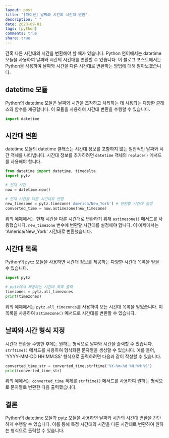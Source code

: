 ```yaml
---
layout: post
title: "[파이썬] 날짜와 시간의 시간대 변환"
description: " "
date: 2023-09-01
tags: [python]
comments: true
share: true
---
```


간혹 다른 시간대의 시간을 변환해야 할 때가 있습니다. Python 언어에서는 datetime 모듈을 사용하여 날짜와 시간의 시간대를 변환할 수 있습니다. 이 블로그 포스트에서는 Python을 사용하여 날짜와 시간을 다른 시간대로 변환하는 방법에 대해 알아보겠습니다.

## datetime 모듈

Python의 datetime 모듈은 날짜와 시간을 조작하고 처리하는 데 사용되는 다양한 클래스와 함수를 제공합니다. 이 모듈을 사용하여 시간대 변환을 수행할 수 있습니다.

```python
import datetime
```

## 시간대 변환

datetime 모듈의 datetime 클래스는 시간대 정보를 포함하지 않는 일반적인 날짜와 시간 객체를 나타냅니다. 시간대 정보를 추가하려면 `datetime` 객체의 `replace()` 메서드를 사용해야 합니다.

```python
from datetime import datetime, timedelta
import pytz

# 현재 시간
now = datetime.now()

# 현재 시간을 다른 시간대로 변환
new_timezone = pytz.timezone('America/New_York') # 변환할 시간대 설정
converted_time = now.astimezone(new_timezone)
```

위의 예제에서는 현재 시간을 다른 시간대로 변환하기 위해 `astimezone()` 메서드를 사용했습니다. `new_timezone` 변수에 변환할 시간대를 설정해야 합니다. 이 예제에서는 'America/New_York' 시간대로 변환했습니다.

## 시간대 목록

Python의 `pytz` 모듈을 사용하면 시간대 정보를 제공하는 다양한 시간대 목록을 얻을 수 있습니다.

```python
import pytz

# pytz에서 제공하는 시간대 목록 출력
timezones = pytz.all_timezones
print(timezones)
```

위의 예제에서는 `pytz.all_timezones`를 사용하여 모든 시간대 목록을 얻었습니다. 이 목록을 사용하여 `astimezone()` 메서드로 시간대를 변환할 수 있습니다.

## 날짜와 시간 형식 지정

시간대 변환을 수행한 후에는 원하는 형식으로 날짜와 시간을 출력할 수 있습니다. `strftime()` 메서드를 사용하여 형식화된 문자열을 생성할 수 있습니다. 예를 들어, 'YYYY-MM-DD HH:MM:SS' 형식으로 출력하려면 다음과 같이 작성할 수 있습니다.

```python
converted_time_str = converted_time.strftime('%Y-%m-%d %H:%M:%S')
print(converted_time_str)
```

위의 예에서는 `converted_time` 객체를 `strftime()` 메서드를 사용하여 원하는 형식으로 문자열로 변환한 다음 출력했습니다.

## 결론

Python의 datetime 모듈과 pytz 모듈을 사용하면 날짜와 시간의 시간대 변환을 간단하게 수행할 수 있습니다. 이를 통해 특정 시간대의 시간을 다른 시간대로 변환하여 원하는 형식으로 출력할 수 있습니다.